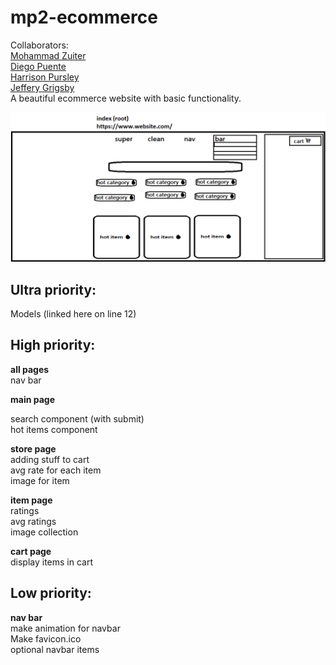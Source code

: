<!-- 
If you right click the readme in the file list and
click open preview, you can see how this will look. 

you will need this extension from microsoft.
for a proper preview
https://marketplace.visualstudio.com/items?itemName=ms-vscode.live-server
-->

<!-- 
MODEL SPREADSHEET
https://docs.google.com/spreadsheets/d/1QfpH7j5gNQoXloyshFjNvAq97LzJzVPM_XfwJFtSe18/edit#gid=0
 -->

# mp2-ecommerce
Collaborators: \
[Mohammad Zuiter](https://github.com/moefingers) \
[Diego Puente](https://github.com/dpuentex) \
[Harrison Pursley](https://github.com/HarrisonPursley)\
[Jeffery Grigsby](https://github.com/JefferyG00) \
A beautiful ecommerce website with basic functionality.

<!-- design -->
![Prototype Home](./_design/Home.png)

Ultra priority:
-
Models (linked here on line 12)


High priority:
-
**all pages** \
nav bar 

**main page**

search component (with submit) \
hot items component 

**store page** \
adding stuff to cart \
avg rate for each item \
image for item 


**item page** \
ratings \
avg ratings \
image collection 


**cart page** \
display items in cart 




Low priority: 
-
**nav bar** \
make animation for navbar \
Make favicon.ico \
optional navbar items 

